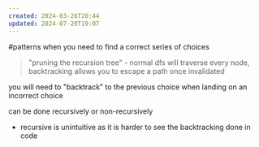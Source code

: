 ```yaml
---
created: 2024-03-26T20:44
updated: 2024-07-20T19:07
---
```

#patterns 
when you need to find a correct series of choices

> "pruning the recursion tree" - normal dfs will traverse every node, backtracking allows you to escape a path once invalidated

you will need to "backtrack" to the previous choice when landing on an incorrect choice

can be done recursively or non-recursively

- recursive is unintuitive as it is harder to see the backtracking done in code